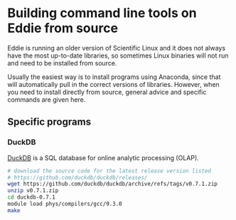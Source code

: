 # Building command line tools on Eddie from source

Eddie is running an older version of Scientific Linux and it does not always have the most up-to-date libraries, so sometimes Linux binaries will not run and need to be installed from source. 

Usually the easiest way is to install programs using Anaconda, since that will automatically pull in the correct versions of libraries. However, when you need to install directly from source, general advice and specific commands are given here.

## Specific programs

### DuckDB

[DuckDB](https://duckdb.org) is a SQL database for online analytic processing (OLAP). 

```sh
# download the source code for the latest release version listed
# https://github.com/duckdb/duckdb/releases/
wget https://github.com/duckdb/duckdb/archive/refs/tags/v0.7.1.zip
unzip v0.7.1.zip
cd duckdb-0.7.1
module load phys/compilers/gcc/9.3.0
make
```